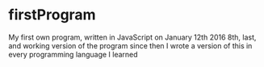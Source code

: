 # firstProgram
My first own program, written in JavaScript on January 12th 2016
8th, last, and working version of the program
since then I wrote a version of this in every programming language I learned
